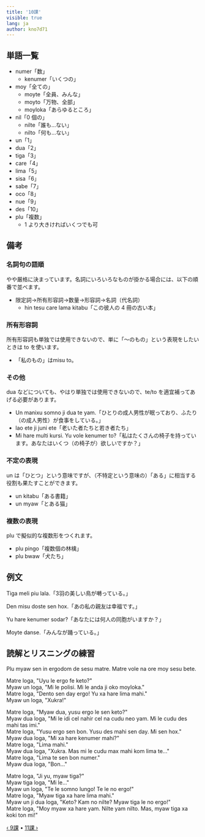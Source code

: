 ```yaml
---
title: '10課'
visible: true
lang: ja
author: kno7d71
---
```


## 単語一覧

- numer「数」
	- kenumer「いくつの」
- moy「全ての」
	- moyte「全員、みんな」
	- moyto「万物、全部」
	- moyloka「あらゆるところ」
- nil「0 個の」
	- nilte「誰も…ない」
	- nilto「何も…ない」
- un「1」
- dua「2」
- tiga「3」
- care「4」
- lima「5」
- sisa「6」
- sabe「7」
- oco「8」
- nue「9」
- des「10」
- plu「複数」
	- 1 より大きければいくつでも可

## 備考

### 名詞句の語順

やや厳格に決まっています。名詞にいろいろなものが掛かる場合には、以下の順番で並べます。

- 限定詞→所有形容詞→数量→形容詞→名詞（代名詞）
	- hin tesu care lama kitabu「この彼人の 4 冊の古い本」

### 所有形容詞

所有形容詞も単独では使用できないので、単に「〜のもの」という表現をしたいときは to を使います。

- 「私のもの」はmisu to。

### その他

dua などについても、やはり単独では使用できないので、te/to を適宜補ってあげる必要があります。

- Un manixu somno ji dua te yam.「ひとりの成人男性が眠っており、ふたり（の成人男性）が食事をしている。」
- lao ete ji juni ete「老いた者たちと若き者たち」
- Mi hare multi kursi. Yu vole kenumer to?「私はたくさんの椅子を持っています。あなたはいくつ（の椅子が）欲しいですか？」

### 不定の表現

un は「ひとつ」という意味ですが、（不特定という意味の）「ある」に相当する役割も果たすことができます。

- un kitabu「ある書籍」
- un myaw「とある猫」

### 複数の表現

plu で擬似的な複数形をつくれます。

- plu pingo「複数個の林檎」
- plu bwaw「犬たち」

## 例文

Tiga meli piu lala.「3羽の美しい鳥が囀っている。」

Den misu doste sen hox.「あの私の親友は幸福です。」

Yu hare kenumer sodar?「あなたには何人の同胞がいますか？」

Moyte danse.「みんなが踊っている。」

## 読解とリスニングの練習

Plu myaw sen in ergodom de sesu matre. Matre vole na ore moy sesu bete.

Matre loga, "Uyu le ergo fe keto?"  
Myaw un loga, "Mi le polisi. Mi le anda ji oko moyloka."    
Matre loga, "Dento sen day ergo! Yu xa hare lima mahi."    
Myaw un loga, "Xukra!"  

Matre loga, "Myaw dua, yusu ergo le sen keto?"    
Myaw dua loga, "Mi le idi cel nahir cel na cudu neo yam. Mi le cudu des mahi tas imi."    
Matre loga, "Yusu ergo sen bon. Yusu des mahi sen day. Mi sen hox."   
Myaw dua loga, "Mi xa hare kenumer mahi?"  
Matre loga, "Lima mahi."  
Myaw dua loga, "Xukra. Mas mi le cudu max mahi kom lima te..."  
Matre loga, "Lima te sen bon numer."  
Myaw dua loga, "Bon..."  

Matre loga, "Ji yu, myaw tiga?"  
Myaw tiga loga, "Mi le..."  
Myaw un loga, "Te le somno lungo! Te le no ergo!"   
Matre loga, "Myaw tiga xa hare lima mahi."  
Myaw un ji dua loga, "Keto? Kam no nilte? Myaw tiga le no ergo!"  
Matre loga, "Moy myaw xa hare yam. Nilte yam nilto. Mas, myaw tiga xa koki ton mi!"  

[&#8249; 9課](./02.darsu.09.default.jpn.md) &#8226;
[11課 &#8250;](./02.darsu.11.default.jpn.md)
